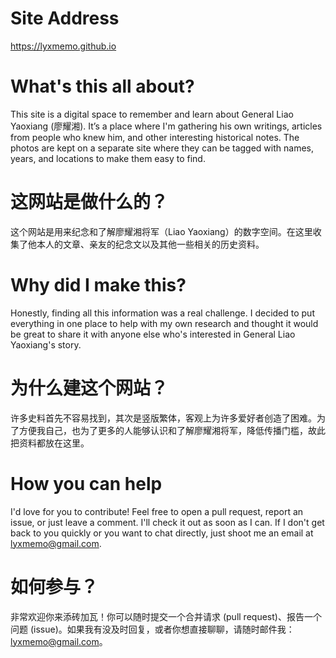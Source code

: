 # Site Address
https://lyxmemo.github.io

# What's this all about?
This site is a digital space to remember and learn about General Liao Yaoxiang (廖耀湘). It’s a place where I'm gathering his own writings, articles from people who knew him, and other interesting historical notes. The photos are kept on a separate site where they can be tagged with names, years, and locations to make them easy to find.

# 这网站是做什么的？
这个网站是用来纪念和了解廖耀湘将军（Liao Yaoxiang）的数字空间。在这里收集了他本人的文章、亲友的纪念文以及其他一些相关的历史资料。

# Why did I make this?
Honestly, finding all this information was a real challenge. I decided to put everything in one place to help with my own research and thought it would be great to share it with anyone else who's interested in General Liao Yaoxiang's story.

# 为什么建这个网站？
许多史料首先不容易找到，其次是竖版繁体，客观上为许多爱好者创造了困难。为了方便我自己，也为了更多的人能够认识和了解廖耀湘将军，降低传播门槛，故此把资料都放在这里。

# How you can help
I'd love for you to contribute! Feel free to open a pull request, report an issue, or just leave a comment. I'll check it out as soon as I can. If I don't get back to you quickly or you want to chat directly, just shoot me an email at lyxmemo@gmail.com.

# 如何参与？
非常欢迎你来添砖加瓦！你可以随时提交一个合并请求 (pull request)、报告一个问题 (issue)。如果我有没及时回复，或者你想直接聊聊，请随时邮件我：lyxmemo@gmail.com。